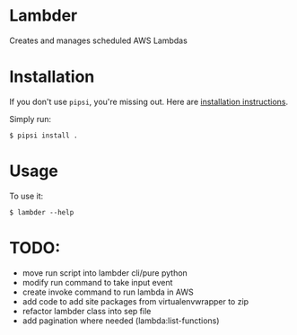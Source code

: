 # Lambder

Creates and manages scheduled AWS Lambdas


# Installation

If you don't use `pipsi`, you're missing out.
Here are [installation instructions](https://github.com/mitsuhiko/pipsi#readme).

Simply run:

    $ pipsi install .


# Usage

To use it:

    $ lambder --help

# TODO:

* move run script into lambder cli/pure python
* modify run command to take input event
* create invoke command to run lambda in AWS
* add code to add site packages from virtualenvwrapper to zip
* refactor lambder class into sep file
* add pagination where needed (lambda:list-functions)
